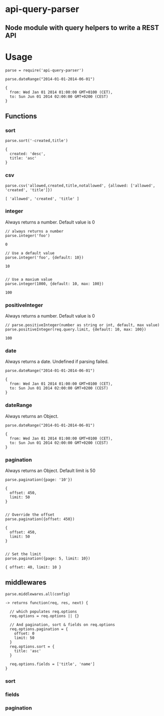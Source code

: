 # api-query-parser
## Node module with query helpers to write a REST API

# Usage
    
    parse = require('api-query-parser') 

    parse.dateRange("2014-01-01-2014-06-01")
    
    {
      from: Wed Jan 01 2014 01:00:00 GMT+0100 (CET),
      to: Sun Jun 01 2014 02:00:00 GMT+0200 (CEST)
    }


## Functions

### sort

    parse.sort('-created,title')

    {
      created: 'desc',
      title: 'asc'
    }


### csv

    parse.csv('allowed,created,title,notallowed', {allowed: ['allowed', 'created', 'title']})

    [ 'allowed', 'created', 'title' ]


### integer
Always returns a number. Default value is 0

	// always returns a number
	parse.integer('foo')
	
	0

	// Use a default value
	parse.integer('foo', {default: 10})

	10


	// Use a maxium value
	parse.integer(1000, {default: 10, max: 100})

	100


### positiveInteger
Always returns a number. Default value is 0

	// parse.positiveInteger(number as string or int, default, max value)
	parse.positiveInteger(req.query.limit, {default: 10, max: 100})

	100


### date
Always returns a date. Undefined if parsing failed.

    parse.dateRange("2014-01-01-2014-06-01")
    
    {
      from: Wed Jan 01 2014 01:00:00 GMT+0100 (CET),
      to: Sun Jun 01 2014 02:00:00 GMT+0200 (CEST)
    }


### dateRange
Always returns an Object.

    parse.dateRange("2014-01-01-2014-06-01")
    
    {
      from: Wed Jan 01 2014 01:00:00 GMT+0100 (CET),
      to: Sun Jun 01 2014 02:00:00 GMT+0200 (CEST)
    }


### pagination
Always returns an Object. Default limit is 50

    parse.pagination({page: '10'})

    {
      offset: 450,
      limit: 50
    }


    // Override the offset
    parse.pagination({offset: 450})

    {
      offset: 450,
      limit: 50
    }


    // Set the limit
    parse.pagination({page: 5, limit: 10})

    { offset: 40, limit: 10 }


## middlewares
    parse.middlewares.all(config)

    -> returns function(req, res, next) {

      // which populates req.options
      req.options = req.options || {}

      // And pagination, sort & fields on req.options
      req.options.pagination = {
        offset: 0
        limit: 50
      }
      req.options.sort = {
        title: 'asc'
      }

      req.options.fields = ['title', 'name']
    }

### sort
### fields
### pagination
